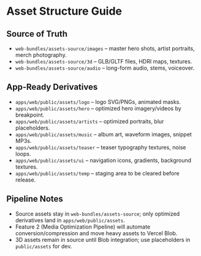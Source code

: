 # Asset Structure Guide

## Source of Truth
- `web-bundles/assets-source/images` – master hero shots, artist portraits, merch photography.
- `web-bundles/assets-source/3d` – GLB/GLTF files, HDRI maps, textures.
- `web-bundles/assets-source/audio` – long-form audio, stems, voiceover.

## App-Ready Derivatives
- `apps/web/public/assets/logo` – logo SVG/PNGs, animated masks.
- `apps/web/public/assets/hero` – optimized hero imagery/videos by breakpoint.
- `apps/web/public/assets/artists` – optimized portraits, blur placeholders.
- `apps/web/public/assets/music` – album art, waveform images, snippet MP3s.
- `apps/web/public/assets/teaser` – teaser typography textures, noise loops.
- `apps/web/public/assets/ui` – navigation icons, gradients, background textures.
- `apps/web/public/assets/temp` – staging area to be cleared before release.

## Pipeline Notes
- Source assets stay in `web-bundles/assets-source`; only optimized derivatives land in `apps/web/public/assets`.
- Feature 2 (Media Optimization Pipeline) will automate conversion/compression and move heavy assets to Vercel Blob.
- 3D assets remain in source until Blob integration; use placeholders in `public/assets` for dev.
